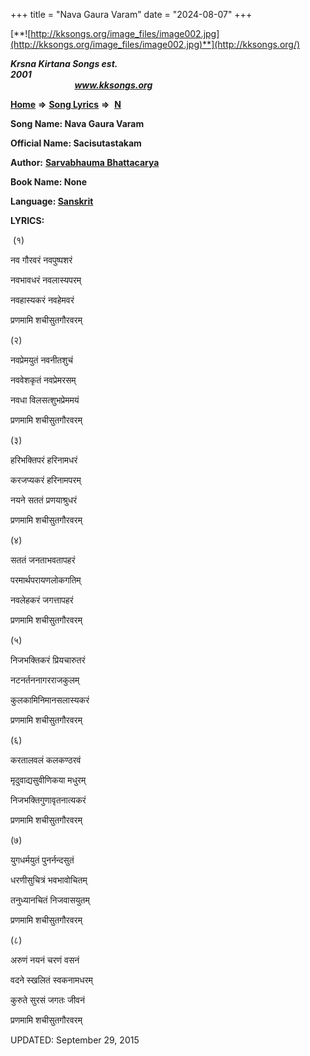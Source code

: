
+++
title = "Nava Gaura Varam"
date = "2024-08-07"
+++

[**![http://kksongs.org/image_files/image002.jpg](http://kksongs.org/image_files/image002.jpg)**](http://kksongs.org/)

**_Krsna Kirtana Songs est. 2001_**                                                                                                                                                 **_www.kksongs.org_**

**[Home](http://kksongs.org/)** **⇒** **[Song Lyrics](http://kksongs.org/lyrics.html)** **⇒**  **[N](http://kksongs.org/songs/song_n.html)**

**Song Name: Nava Gaura Varam**

**Official Name: Sacisutastakam**

**Author:** [**Sarvabhauma Bhattacarya**](http://kksongs.org/authors/list/sarvabhauma.html)

**Book Name: None**

**Language: [Sanskrit](http://kksongs.org/language/list/sanskrit.html)**

**LYRICS:**

 (१)

नव गौरवरं नवपुष्पशरं

नवभावधरं नवलास्यपरम्

नवहास्यकरं नवहेमवरं

प्रणमामि शचीसुतगौरवरम्

(२)

नवप्रेमयुतं नवनीतशुचं

नववेशकृतं नवप्रेमरसम्

नवधा विलसत्शुभप्रेममयं

प्रणमामि शचीसुतगौरवरम्

(३)

हरिभक्तिपरं हरिनामधरं

करजप्यकरं हरिनामपरम्

नयने सततं प्रणयाश्रुधरं

प्रणमामि शचीसुतगौरवरम्

(४)

सततं जनताभवतापहरं

परमार्थपरायणलोकगतिम्

नवलेहकरं जगत्तापहरं

प्रणमामि शचीसुतगौरवरम्

(५)

निजभक्तिकरं प्रियचारुतरं

नटनर्तननागरराजकुलम्

कुलकामिनिमानसलास्यकरं

प्रणमामि शचीसुतगौरवरम्

(६)

करतालवलं कलकण्ठरवं

मृदुवाद्यसुवीणिकया मधुरम्

निजभक्तिगुणावृतनात्यकरं

प्रणमामि शचीसुतगौरवरम्

(७)

युगधर्मयुतं पुनर्नन्दसुतं

धरणीसुचित्रं भवभावोचितम्

तनुध्यानचितं निजवासयुतम्

प्रणमामि शचीसुतगौरवरम्

(८)

अरुणं नयनं चरणं वसनं

वदने स्खलितं स्वकनामधरम्

कुरुते सुरसं जगतः जीवनं

प्रणमामि शचीसुतगौरवरम्

UPDATED: September 29, 2015